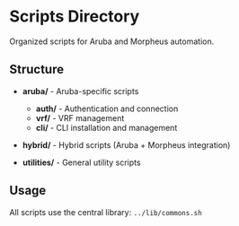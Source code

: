 # Scripts Directory

Organized scripts for Aruba and Morpheus automation.

## Structure

- **aruba/** - Aruba-specific scripts
  - **auth/** - Authentication and connection
  - **vrf/** - VRF management
  - **cli/** - CLI installation and management

- **hybrid/** - Hybrid scripts (Aruba + Morpheus integration)
- **utilities/** - General utility scripts

## Usage

All scripts use the central library: `../lib/commons.sh`
